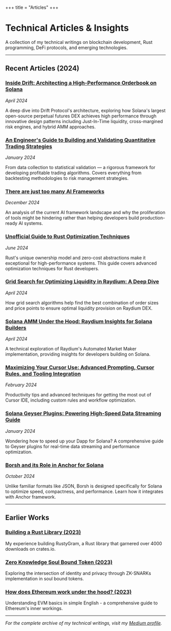 +++
title = "Articles"
+++

# Technical Articles & Insights

A collection of my technical writings on blockchain development, Rust programming, DeFi protocols, and emerging technologies.

---

## Recent Articles (2024)

### [Inside Drift: Architecting a High-Performance Orderbook on Solana](drift-orderbook)

_April 2024_

A deep dive into Drift Protocol's architecture, exploring how Solana's largest open-source perpetual futures DEX achieves high performance through innovative design patterns including Just-In-Time liquidity, cross-margined risk engines, and hybrid AMM approaches.

### [An Engineer's Guide to Building and Validating Quantitative Trading Strategies](quant-trading-guide)

_January 2024_

From data collection to statistical validation — a rigorous framework for developing profitable trading algorithms. Covers everything from backtesting methodologies to risk management strategies.

### [There are just too many AI Frameworks](ai-frameworks)

_December 2024_

An analysis of the current AI framework landscape and why the proliferation of tools might be hindering rather than helping developers build production-ready AI systems.

### [Unofficial Guide to Rust Optimization Techniques](rust-optimization)

_June 2024_

Rust's unique ownership model and zero-cost abstractions make it exceptional for high-performance systems. This guide covers advanced optimization techniques for Rust developers.

### [Grid Search for Optimizing Liquidity in Raydium: A Deep Dive](raydium-liquidity)

_April 2024_

How grid search algorithms help find the best combination of order sizes and price points to ensure optimal liquidity provision on Raydium DEX.

### [Solana AMM Under the Hood: Raydium Insights for Solana Builders](raydium-amm)

_April 2024_

A technical exploration of Raydium's Automated Market Maker implementation, providing insights for developers building on Solana.

### [Maximizing Your Cursor Use: Advanced Prompting, Cursor Rules, and Tooling Integration](cursor-optimization)

_February 2024_

Productivity tips and advanced techniques for getting the most out of Cursor IDE, including custom rules and workflow optimization.

### [Solana Geyser Plugins: Powering High-Speed Data Streaming Guide](solana-geyser)

_January 2024_

Wondering how to speed up your Dapp for Solana? A comprehensive guide to Geyser plugins for real-time data streaming and performance optimization.

### [Borsh and its Role in Anchor for Solana](borsh-anchor)

_October 2024_

Unlike familiar formats like JSON, Borsh is designed specifically for Solana to optimize speed, compactness, and performance. Learn how it integrates with Anchor framework.

---

## Earlier Works

### [Building a Rust Library (2023)](https://extremelysunnyyk.medium.com/my-experience-building-a-rust-library-rustygram-a217d635924b)

My experience building RustyGram, a Rust library that garnered over 4000 downloads on crates.io.

### [Zero Knowledge Soul Bound Token (2023)](https://medium.com/the-spartan-group/the-construction-of-the-soul-part-3-soulbound-token-with-zk-snark-implementation-900d808b9e79)

Exploring the intersection of identity and privacy through ZK-SNARKs implementation in soul bound tokens.

### [How does Ethereum work under the hood? (2023)](https://extremelysunnyyk.medium.com/how-does-ethereum-work-under-the-hood-understanding-evm-basics-in-simple-english-bdba2d888d63)

Understanding EVM basics in simple English - a comprehensive guide to Ethereum's inner workings.

---

_For the complete archive of my technical writings, visit my [Medium profile](https://extremelysunnyyk.medium.com/)._
